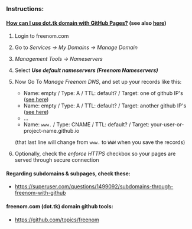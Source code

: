 ### Instructions:
#### [How can I use dot.tk domain with GitHub Pages?](https://stackoverflow.com/questions/44081863/how-can-i-use-dot-tk-domain-with-github-pages/49963795#49963795) (see also [here](https://stackoverflow.com/questions/67652848/freenom-url-forwarding-to-github-hosted-repo-is-returning-a-502-bad-gateway-erro/67737607#67737607))

1. Login to freenom.com
2. Go to _Services -> My Domains -> Manage Domain_
3. _Management Tools -> Nameservers_
4. Select **_Use default nameservers (Freenom Nameservers)_**
5. Now Go To _Manage Freenom DNS_, and set up your records like this:

   - Name: empty / Type: A / TTL: default? / Target: one of github IP's ([see here]([url](https://docs.github.com/en/github/working-with-github-pages/managing-a-custom-domain-for-your-github-pages-site)))
   - Name: empty / Type: A / TTL: default? / Target: another github IP's ([see here]([url](https://docs.github.com/en/github/working-with-github-pages/managing-a-custom-domain-for-your-github-pages-site)))
   - ...
   - Name: `www.` / Type: CNAME / TTL: default? / Target: your-user-or-project-name.github.io  

   (that last line will change from `www.` to `WWW` when you save the records)
5. Optionally, check the _enforce HTTPS_ checkbox so your pages are served through secure connection


#### Regarding subdomains & subpages, check these:
- <https://superuser.com/questions/1499092/subdomains-through-freenom-with-github>


#### freenom.com (dot.tk) domain github tools:
- <https://github.com/topics/freenom>
